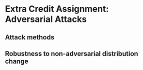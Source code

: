 # Extra Credit Assignment: Adversarial Attacks
## Attack methods

## Robustness to non-adversarial distribution change
